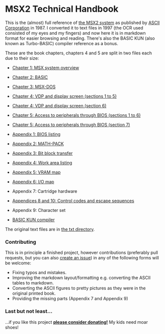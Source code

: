 # MSX2 Technical Handbook

This is the (almost) full reference of [the MSX2 system](https://en.wikipedia.org/wiki/MSX) as published by [ASCII Corporation](https://en.wikipedia.org/wiki/ASCII_Corporation) in 1987. I converted it to text files in 1997 (the OCR used consisted of my eyes and my fingers) and now here it is in markdown format for easier browsing and reading. There's also the BASIC KUN (also known as Turbo-BASIC) compiler reference as a bonus.

These are the book chapters, chapters 4 and 5 are split in two files each due to their size:

* [Chapter 1: MSX system overview](md/Chapter1.md)
* [Chapter 2: BASIC](md/Chapter2.md)
* [Chapter 3: MSX-DOS](md/Chapter3.md)
* [Chapter 4: VDP and display screen (sections 1 to 5)](md/Chapter4a.md)
* [Chapter 4: VDP and display screen (section 6)](md/Chapter4b.md)
* [Chapter 5: Access to peripherals through BIOS (sections 1 to 6)](md/Chapter5a.md)
* [Chapter 5: Access to peripherals through BIOS (section 7)](md/Chapter5b.md)
* [Appendix 1: BIOS listing](md/Appendix1.md)
* [Appendix 2: MATH-PACK](md/Appendix2.md)
* [Appendix 3: Bit block transfer](md/Appendix3.md)
* [Appendix 4: Work area listing](md/Appendix4.md)
* [Appendix 5: VRAM map](md/Appendix5.md)
* [Appendix 6: I/O map](md/Appendix6.md)
* Appendix 7: Cartridge hardware
* [Appendices 8 and 10: Control codes and escape sequences](md/Appendices8and10.md)
* Appendix 9: Character set

* [BASIC KUN compiler](md/KunBASIC.md)

The original text files are in [the txt directory](txt).


### Contributing

This is in principle a finished project, however contributions (preferably pull requests, but you can also [create an issue](/../../issues)) in any of the following forms will be welcome:

* Fixing typos and mistakes.
* Improving the markdown layout/formatting e.g. converting the ASCII tables to markdown.
* Converting the ASCII figures to pretty pictures as they were in the original printed book.
* Providing the missing parts (Appendix 7 and Appendix 9)


### Last but not least...

...if you like this project **[please consider donating!](http://www.konamiman.com/msx/msx-e.html#donate)** My kids need moar shoes!
